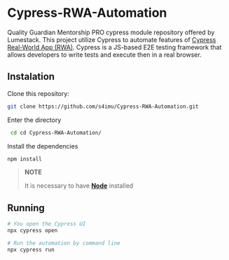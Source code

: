# Cypress-RWA-Automation

Quality Guardian Mentorship PRO cypress module repository offered by Lumestack. This project utilize Cypress to automate features of [Cypress Real-World App (RWA)](https://github.com/cypress-io/cypress-realworld-app). Cypress is a JS-based E2E testing framework that allows developers to write tests and execute then in a real browser.

## Instalation

Clone this repository:

```bash
git clone https://github.com/s4imu/Cypress-RWA-Automation.git
```

Enter the directory

```bash
 cd cd Cypress-RWA-Automation/
```

Install the dependencies

```bash
npm install
```

> **NOTE**
>
> It is necessary to have [**Node**](https://nodejs.org/en/) installed

## Running

```bash
# You open the Cypress UI
npx cypress open

# Run the automation by command line
npx cypress run
```
